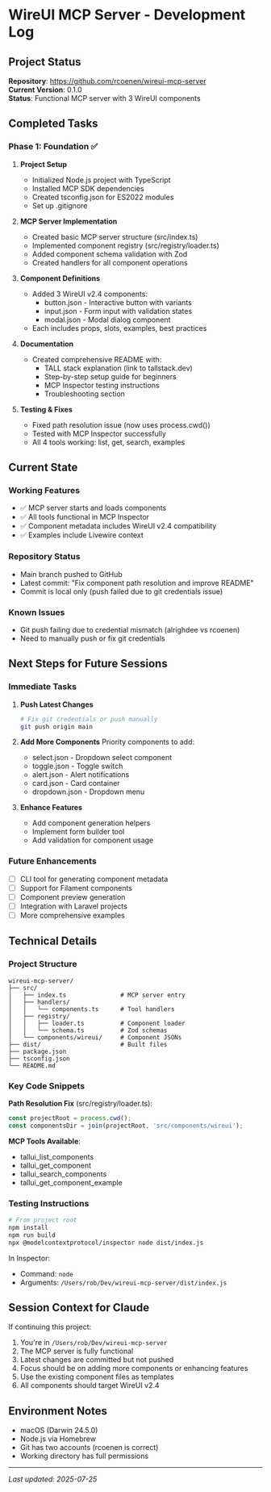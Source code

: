 # WireUI MCP Server - Development Log

## Project Status

**Repository**: https://github.com/rcoenen/wireui-mcp-server  
**Current Version**: 0.1.0  
**Status**: Functional MCP server with 3 WireUI components

## Completed Tasks

### Phase 1: Foundation ✅
1. **Project Setup**
   - Initialized Node.js project with TypeScript
   - Installed MCP SDK dependencies
   - Created tsconfig.json for ES2022 modules
   - Set up .gitignore

2. **MCP Server Implementation**
   - Created basic MCP server structure (src/index.ts)
   - Implemented component registry (src/registry/loader.ts)
   - Added component schema validation with Zod
   - Created handlers for all component operations

3. **Component Definitions**
   - Added 3 WireUI v2.4 components:
     - button.json - Interactive button with variants
     - input.json - Form input with validation states
     - modal.json - Modal dialog component
   - Each includes props, slots, examples, best practices

4. **Documentation**
   - Created comprehensive README with:
     - TALL stack explanation (link to tallstack.dev)
     - Step-by-step setup guide for beginners
     - MCP Inspector testing instructions
     - Troubleshooting section

5. **Testing & Fixes**
   - Fixed path resolution issue (now uses process.cwd())
   - Tested with MCP Inspector successfully
   - All 4 tools working: list, get, search, examples

## Current State

### Working Features
- ✅ MCP server starts and loads components
- ✅ All tools functional in MCP Inspector
- ✅ Component metadata includes WireUI v2.4 compatibility
- ✅ Examples include Livewire context

### Repository Status
- Main branch pushed to GitHub
- Latest commit: "Fix component path resolution and improve README"
- Commit is local only (push failed due to git credentials issue)

### Known Issues
- Git push failing due to credential mismatch (alrighdee vs rcoenen)
- Need to manually push or fix git credentials

## Next Steps for Future Sessions

### Immediate Tasks
1. **Push Latest Changes**
   ```bash
   # Fix git credentials or push manually
   git push origin main
   ```

2. **Add More Components**
   Priority components to add:
   - select.json - Dropdown select component
   - toggle.json - Toggle switch
   - alert.json - Alert notifications
   - card.json - Card container
   - dropdown.json - Dropdown menu

3. **Enhance Features**
   - Add component generation helpers
   - Implement form builder tool
   - Add validation for component usage

### Future Enhancements
- [ ] CLI tool for generating component metadata
- [ ] Support for Filament components
- [ ] Component preview generation
- [ ] Integration with Laravel projects
- [ ] More comprehensive examples

## Technical Details

### Project Structure
```
wireui-mcp-server/
├── src/
│   ├── index.ts               # MCP server entry
│   ├── handlers/
│   │   └── components.ts      # Tool handlers
│   ├── registry/
│   │   ├── loader.ts          # Component loader
│   │   └── schema.ts          # Zod schemas
│   └── components/wireui/     # Component JSONs
├── dist/                      # Built files
├── package.json
├── tsconfig.json
└── README.md
```

### Key Code Snippets

**Path Resolution Fix** (src/registry/loader.ts):
```typescript
const projectRoot = process.cwd();
const componentsDir = join(projectRoot, 'src/components/wireui');
```

**MCP Tools Available**:
- tallui_list_components
- tallui_get_component
- tallui_search_components
- tallui_get_component_example

### Testing Instructions
```bash
# From project root
npm install
npm run build
npx @modelcontextprotocol/inspector node dist/index.js
```

In Inspector:
- Command: `node`
- Arguments: `/Users/rob/Dev/wireui-mcp-server/dist/index.js`

## Session Context for Claude

If continuing this project:
1. You're in `/Users/rob/Dev/wireui-mcp-server`
2. The MCP server is fully functional
3. Latest changes are committed but not pushed
4. Focus should be on adding more components or enhancing features
5. Use the existing component files as templates
6. All components should target WireUI v2.4

## Environment Notes
- macOS (Darwin 24.5.0)
- Node.js via Homebrew
- Git has two accounts (rcoenen is correct)
- Working directory has full permissions

---
*Last updated: 2025-07-25*